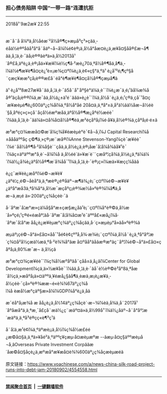 ### 担心债务陷阱 中国“一带一路”连遭抗拒
------------------------

<div class="published">
 <span class="date" title="ä¸­å½æ¶é´">
  <time datetime="2018-09-02T22:55:46+08:00">
   2018å¹´9æ2æ¥ 22:55
  </time>
 </span>
</div>
<br/>
<div class="wsw">
 <p>
  æ¨å¨å å¼ºä¸­å½åéæ´²å½å®¶ç»æµå³ç³»çâä¸­éåä½è®ºåâå³å°å¨åäº¬å¬å¼ï¼é¢è®¡ä¸­å½å°åæ­¤è¿ä¸æ­¥å¤§åå®£æ¬å¶ âä¸å¸¦ä¸è·¯âå¡è®®ãèªä»ä¸­å½2013å¹´å®£å¸äºè¿ä¸è®¡åä»¥æ¥ï¼è½ç¶å·²æè¿70ä¸ªå½å®¶åä¸å¶ä¸­ï¼ä½è¶æ¥è¶å¤çè¿¹è±¡æ¾ç¤ºï¼è¿ä¸è¢«ç§°ä¸ºä¹ è¿å¹³é¡¶çº§å¨çæç¥ææ³çå¡è®®æ­£å¨é­å°è¶æ¥è¶å¤çå½å®¶çæµå¶ã
 </p>
 <p>
  ä¹ è¿å¹³8æ27æ¥å¨âä¸å¸¦ä¸è·¯â5å¨å¹´åº§è°ä¼ä¸è¯´ï¼è¿æ¯ä¸é¡¹âå¼æ¾åå®¹âçå¡è®®ï¼ä¸æ¯âä¸­å½ä¿±ä¹é¨âãä»è¿è¯´ï¼ä¸­å½å¨è¿ä¸é¡¹ç®ä¸­çå¯¹å¤ç´æ¥æèµè¶è¿600äº¿ç¾åï¼ä¸ºå½å°åé 20å¤ä¸ä¸ªå°±ä¸å²ä½ãä½åæ¬å½éè´§å¸åºéç»ç»ç­å¨åçå½éæºæåä¸äºå½å®¶æ¿åºé½æéè¯´ï¼âä¸å¸¦ä¸è·¯âä¼ä»¤å¾å¤å½å®¶èä¸æ²éçåºå¡ï¼é·å¥ä¸­å½è®¾ä¸çåºå¡é·é±ã
 </p>
 <p>
  æ³æ°ç¤¾ææå¤©æ´å¼ç¾å¥éæèµè°è¯¢å¬å¸ï¼J Capital Researchï¼å±åååäººåç ç©¶ä¸»ç®¡æ¨æå®ï¼Anne Stevenson-Yangï¼çè¯æ¥éè¯´ï¼é¨åå½å®¶å·²å¼å§è´¨çåä¸ä¸­å½è¿ä¸è®¡åæ¯å¦å¼å¾ãå¥¹è¯´ï¼âç±äºäººæ°å¸è´¬å¼ï¼å ä¸å½éé´ä»¥æ´è´¨çæåº¦çå¾ä¸­å½è¿ä¸ªä¼ä¼´ï¼ä½¿å¾è¿äºå½å®¶æ´å¾åå¯¹ï¼ä¸å¸¦ä¸è·¯è®¡ç»ï¼æä»¥æçç¼åãâ
 </p>
 <p>
  è¿ç¯æ¥éè¿æåºï¼é©¬æ¥è¥¿äºé¦ç¸é©¬åèå°ä¸ä¸ªæè®¿é®åäº¬æ¶ä¾¿è¡¨ç¤ºï¼é©¬æ¥è¥¿äºå°æå3ä¸ªå¾å°ä¸­å½æ¯æçåºç¡è®¾æ½å»ºè®¾ï¼å¶ä¸­åæ¬ä¸æ¡é ä»·200äº¿ç¾åçéè·¯ã
 </p>
 <p>
  å·´åºæ¯å¦æ°æ»çä¼å§å°æ±çæ§æ¿åä¹è¡¨ç¤ºï¼å°è®©ä¸­å½æ´å»ºçé¡¹ç®é«éæåº¦ãå·´åºæ¯å¦å¾å¤æ¹è¯äººå£«æå¿ï¼å·´åºæ¯å¦å°æ åå¿è¿æ¥èµæ°ç¾äº¿ç¾åçâä¸­å·´ç»æµèµ°å»âå»ºè®¾ã
 </p>
 <p>
  æµäº¡çé©¬å°ä»£å¤«åå¯¹åé¢è¢çº³å¸å¾·æ¾è¡¨ç¤ºï¼ä¸­å½å¨è¿ä¸ªå°åº¦æ´ç¾¤å²å½çæä½æä¸ºå·²è¾¾å°âæ å¤ºåå°âåâæ®æ°âç¨åº¦ï¼é©¬å°ä»£å¤«çåºå¡ä¸­80%æ¯æ¬ ä¸­å½çã
 </p>
 <p>
  æ³æ°ç¤¾çæ¥éè¯´ï¼ç¾å½æºåºâå¨çåå±ä¸­å¿âï¼Center for Global Developmentï¼çä¸ä»½æ¥åè¯´ï¼âä¸å¸¦ä¸è·¯âå¯è½è®©è³å°8ä¸ªåæ´å½çä¸»æåºå¡ä»¤äººä¸¥éæå¿§ãå¶ä¸­èæä¸æ¡è¿æ¥ä¸­å½çéè·¯çå»ºè®¾ææ¬é«è¾¾67äº¿ç¾åï¼å èæå½æ°çäº§æ»å¼ï¼GDPï¼å°è¿ä¸åã
 </p>
 <p>
  æ¯éå°å¡æ¾å æ åå¿è¿ä¸­å½14äº¿ç¾åçè´·æ¬¾ï¼èä¸å¾ä¸å¨2017å¹´åºåæå°ä¸ä¸ªæ¸¯å£çå¨æä½¿ç¨æäº¤ä»ä¸­å½99å¹´ï¼ä½¿åäº¬å¨å°åº¦æ´æäºä¸ä¸ªå³é®çç«è¶³ç¹ã
 </p>
 <p>
  å¨å¦ä¸æ¹é¢ï¼ä¸ºäºæè¡¡ä¸­å½ï¼ç¾å½æ­£éé¿æ©å¤§ä¸ä¸ªä»¥åé²ä¸ºäººç¥çæµ·å¤æèµæºæ --âæµ·å¤ç§äººæèµå¬å¸âOverseas Private Investment Corpâãæ´åæ©å¤§åçè¿ä¸æºæå°æ¥æå¤è¾¾600äº¿ç¾åçæèµæéã
 </p>
</div>

原文链接：https://www.voachinese.com/a/news-china-silk-road-project-runs-into-debt-jam-20180902/4554558.html


------------------------
#### [禁闻聚合首页](https://github.com/gfw-breaker/banned-news/blob/master/README.md) &nbsp;|&nbsp;  [一键翻墙软件](https://github.com/gfw-breaker/nogfw/blob/master/README.md)